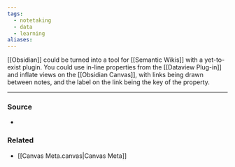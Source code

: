 ```yaml
---
tags:
  - notetaking
  - data
  - learning
aliases:
---
```

[[Obsidian]] could be turned into a tool for [[Semantic Wikis]] with a yet-to-exist plugin. You could use in-line properties from the [[Dataview Plug-in]] and inflate views on the [[Obsidian Canvas]], with links being drawn between notes, and the label on the link being the key of the property.
****
### Source
- 
### Related
- [[Canvas Meta.canvas|Canvas Meta]]